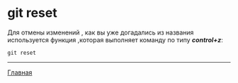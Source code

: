 <h1>git reset</h1>

Для отмены изменений , как вы уже догадались из названия используется функция ,которая выполняет команду по типу <em><b>control+z</b></em>:
````bash=
git reset
````
___
[Главная](/readme.md)
